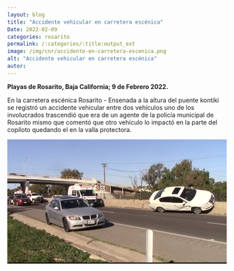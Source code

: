 ```yaml
---
layout: blog
title: "Accidente vehicular en carretera escénica"
Date: 2022-02-09
categories: rosarito
permalink: /:categories/:title:output_ext
image: /img/cnr/accidente-en-carretera-escenica.png
alt: "Accidente vehicular en carretera escénica"
autor:
---
```


**Playas de Rosarito, Baja California; 9 de Febrero 2022.** 

En la carretera escénica Rosarito - Ensenada a la altura del puente kontiki se registró un accidente vehicular entre dos vehículos uno de los involucrados trascendió que era de un agente de la policía municipal de Rosarito mismo que comentó que otro vehículo lo impactó en la parte del copiloto quedando el en la valla protectora. 

<div id="carouselExampleSlidesOnly" class="carousel slide" data-ride="carousel">
  <div class="carousel-inner">
    <div class="carousel-item active">
       <img class="d-block w-100" src="/img/cnr/accidente-en-carretera-escenica.png" loading="lazy"  alt="Accidente vehicular en carretera escénica">
    </div>
  </div>
</div>